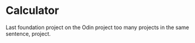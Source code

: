 # Calculator
Last foundation project on the Odin project too many projects in the same sentence, project.

